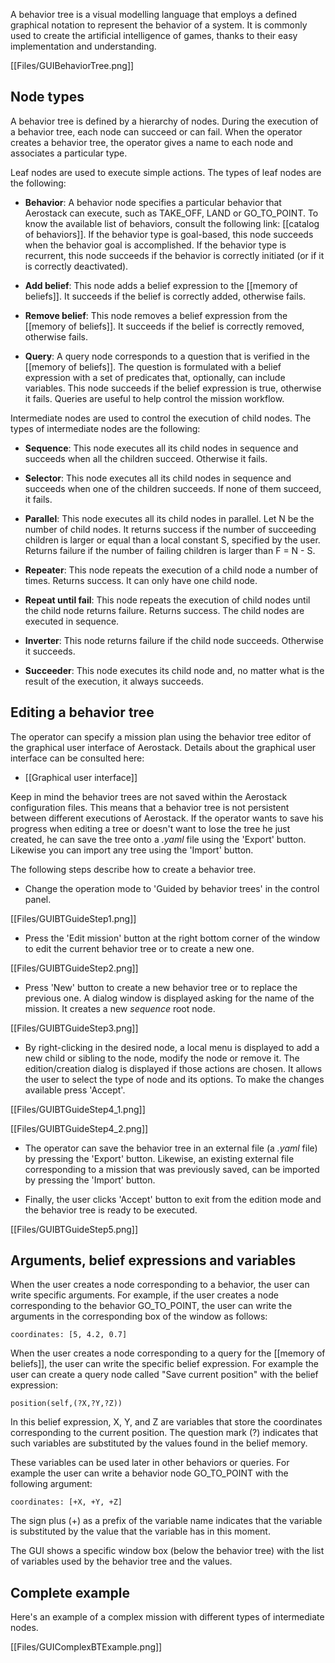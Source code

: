 A behavior tree is a visual modelling language that employs a defined graphical notation to represent the behavior of a system. It is commonly used to create the artificial intelligence of games, thanks to their easy implementation and understanding.

[[Files/GUIBehaviorTree.png]]

## Node types

A behavior tree is defined by a hierarchy of nodes. During the execution of a behavior tree, each node can succeed or can fail. When the operator creates a behavior tree, the operator gives a name to each node and associates a particular type.

Leaf nodes are used to execute simple actions. The types of leaf nodes are the following:

- **Behavior**: A behavior node specifies a particular behavior that Aerostack can execute, such as TAKE_OFF, LAND or GO_TO_POINT. To know the available list of behaviors, consult the following link: [[catalog of behaviors]]. If the behavior type is goal-based, this node succeeds when the behavior goal is accomplished. If the behavior type is recurrent, this node succeeds if the behavior is correctly initiated (or if it is correctly deactivated).

- **Add belief**: This node adds a belief expression to the [[memory of beliefs]]. It succeeds if the belief is correctly added, otherwise fails.

- **Remove belief**: This node removes a belief expression from the [[memory of beliefs]]. It succeeds if the belief is correctly removed, otherwise fails.

- **Query**: A query node corresponds to a question that is verified in the [[memory of beliefs]]. The question is formulated with a belief expression with a set of predicates that, optionally, can include variables. This node succeeds if the belief expression is true, otherwise it fails. Queries are useful to help control the mission workflow. 

Intermediate nodes are used to control the execution of child nodes. The types of intermediate nodes are the following:

- **Sequence**: This node executes all its child nodes in sequence and succeeds when all the children succeed. Otherwise it fails.

- **Selector**: This node executes all its child nodes in sequence and succeeds when one of the children succeeds. If none of them succeed, it fails.

- **Parallel**: This node executes all its child nodes in parallel. Let N be the number of child nodes. It returns success if the number of succeeding children is larger or equal than a local constant S, specified by the user. Returns failure if the number of failing children is larger than F = N - S.

- **Repeater**: This node repeats the execution of a child node a number of times. Returns success. It can only have one child node.

- **Repeat until fail**: This node repeats the execution of child nodes until the child node returns failure. Returns success. The child nodes are executed in sequence.

- **Inverter**: This node returns failure if the child node succeeds. Otherwise it succeeds.

- **Succeeder**: This node executes its child node and, no matter what is the result of the execution, it always succeeds. 

## Editing a behavior tree

The operator can specify a mission plan using the behavior tree editor of the graphical user interface of Aerostack. Details about the graphical user interface can be consulted here:

- [[Graphical user interface]]

Keep in mind the behavior trees are not saved within the Aerostack configuration files. This means that a behavior tree is not persistent between different executions of Aerostack. If the operator wants to save his progress when editing a tree or doesn't want to lose the tree he just created, he can save the tree onto a *.yaml* file using the 'Export' button. Likewise you can import any tree using the 'Import' button.

The following steps describe how to create a behavior tree.

- Change the operation mode to 'Guided by behavior trees' in the control panel. 

[[Files/GUIBTGuideStep1.png]]

- Press the 'Edit mission' button at the right bottom corner of the window to edit the current behavior tree or to create a new one.

[[Files/GUIBTGuideStep2.png]]

- Press 'New' button to create a new behavior tree or to replace the previous one. A dialog window is displayed asking for the name of the mission. It creates a new *sequence* root node.

[[Files/GUIBTGuideStep3.png]]

- By right-clicking in the desired node, a local menu is displayed to add a new child or sibling to the node, modify the node or remove it. The edition/creation dialog is displayed if those actions are chosen. It allows the user to select the type of node and its options. To make the changes available press 'Accept'.

[[Files/GUIBTGuideStep4_1.png]]

[[Files/GUIBTGuideStep4_2.png]]

- The operator can save the behavior tree in an external file (a *.yaml* file) by pressing the 'Export' button. Likewise, an existing external file corresponding to a mission that was previously saved, can be imported by pressing the 'Import' button. 

- Finally, the user clicks 'Accept' button to exit from the edition mode and the behavior tree is ready to be executed.

[[Files/GUIBTGuideStep5.png]]

## Arguments, belief expressions and variables

When the user creates a node corresponding to a behavior, the user can write specific arguments. For example, if the user creates a node corresponding to the behavior GO_TO_POINT, the user can write the arguments in the corresponding box of the window as follows: 

```
coordinates: [5, 4.2, 0.7]
```

When the user creates a node corresponding to a query for the [[memory of beliefs]], the user can write the specific belief expression. For example the user can create a query node called "Save current position" with the belief expression: 

```
position(self,(?X,?Y,?Z))
```

In this belief expression, X, Y, and Z are variables that store the coordinates corresponding to the current position. The question mark (?) indicates that such variables are substituted by the values found in the belief memory. 

These variables can be used later in other behaviors or queries. For example the user can write a behavior node GO_TO_POINT with the following argument:

```
coordinates: [+X, +Y, +Z]
```

The sign plus (+) as a prefix of the variable name indicates that the variable is substituted by the value that the variable has in this moment.

The GUI shows a specific window box (below the behavior tree) with the list of variables used by the behavior tree and the values. 

## Complete example

Here's an example of a complex mission with different types of intermediate nodes.

[[Files/GUIComplexBTExample.png]]